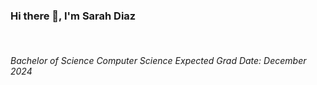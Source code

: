 ### Hi there 👋, I'm Sarah Diaz
<br>
<h6>
Bachelor of Science Computer Science
Expected Grad Date: December 2024
</h6>

<!--
**SarahDiazZ/SarahDiazZ** is a ✨ _special_ ✨ repository because its `README.md` (this file) appears on your GitHub profile.

Here are some ideas to get you started:

- 🔭 I’m currently working on ...
- 🌱 I’m currently learning ...
- 👯 I’m looking to collaborate on ...
- 🤔 I’m looking for help with ...
- 💬 Ask me about ...
- 📫 How to reach me: ...
- 😄 Pronouns: ...
- ⚡ Fun fact: ...
-->
